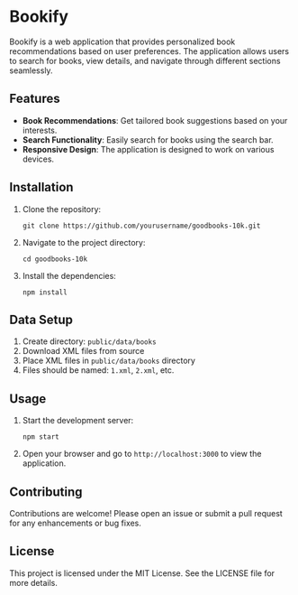 # Bookify

Bookify is a web application that provides personalized book recommendations based on user preferences. The application allows users to search for books, view details, and navigate through different sections seamlessly.

## Features

- **Book Recommendations**: Get tailored book suggestions based on your interests.
- **Search Functionality**: Easily search for books using the search bar.
- **Responsive Design**: The application is designed to work on various devices.

## Installation

1. Clone the repository:
   ```
   git clone https://github.com/yourusername/goodbooks-10k.git
   ```
2. Navigate to the project directory:
   ```
   cd goodbooks-10k
   ```
3. Install the dependencies:
   ```
   npm install
   ```

## Data Setup
1. Create directory: `public/data/books`
2. Download XML files from source
3. Place XML files in `public/data/books` directory
4. Files should be named: `1.xml`, `2.xml`, etc.


## Usage

1. Start the development server:
   ```
   npm start
   ```
2. Open your browser and go to `http://localhost:3000` to view the application.

## Contributing

Contributions are welcome! Please open an issue or submit a pull request for any enhancements or bug fixes.

## License

This project is licensed under the MIT License. See the LICENSE file for more details.